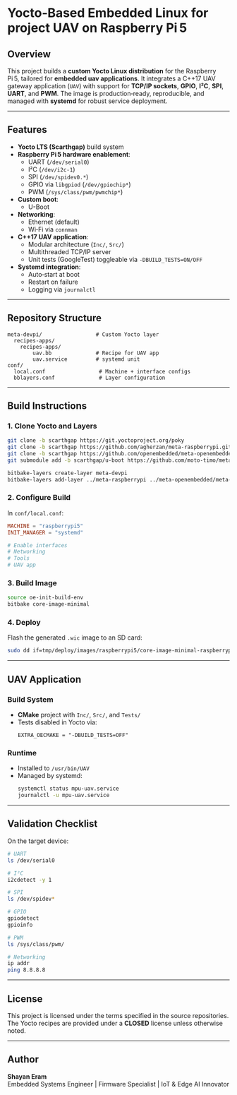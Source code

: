 # Yocto‑Based Embedded Linux for project UAV on Raspberry Pi 5

## Overview
This project builds a **custom Yocto Linux distribution** for the Raspberry Pi 5, tailored for **embedded uav applications**. It integrates a C++17 UAV gateway application (`UAV`) with support for **TCP/IP sockets**, **GPIO**, **I²C**, **SPI**, **UART**, and **PWM**. The image is production‑ready, reproducible, and managed with **systemd** for robust service deployment.

---

## Features
- **Yocto LTS (Scarthgap)** build system  
- **Raspberry Pi 5 hardware enablement**:
  - UART (`/dev/serial0`)
  - I²C (`/dev/i2c-1`)
  - SPI (`/dev/spidev0.*`)
  - GPIO via `libgpiod` (`/dev/gpiochip*`)
  - PWM (`/sys/class/pwm/pwmchip*`)
- **Custom boot**:
  - U-Boot
- **Networking**:
  - Ethernet (default)
  - Wi‑Fi via `connman`
- **C++17 UAV application**:
  - Modular architecture (`Inc/`, `Src/`)
  - Multithreaded TCP/IP server
  - Unit tests (GoogleTest) toggleable via `-DBUILD_TESTS=ON/OFF`
- **Systemd integration**:
  - Auto‑start at boot
  - Restart on failure
  - Logging via `journalctl`

---

## Repository Structure
```
meta-devpi/                 # Custom Yocto layer
  recipes-apps/
    recipes-apps/
        uav.bb              # Recipe for UAV app
        uav.service         # systemd unit
conf/
  local.conf                 # Machine + interface configs
  bblayers.conf              # Layer configuration
```

---

## Build Instructions

### 1. Clone Yocto and Layers
```bash
git clone -b scarthgap https://git.yoctoproject.org/poky
git clone -b scarthgap https://github.com/agherzan/meta-raspberrypi.git
git clone -b scarthgap https://github.com/openembedded/meta-openembedded.git
git submodule add -b scarthgap/u-boot https://github.com/moto-timo/meta-lts-mixins.git meta-lts-mixins

bitbake-layers create-layer meta-devpi
bitbake-layers add-layer ../meta-raspberrypi ../meta-openembedded/meta-oe ../meta-devpi ../meta-lts-mixins
```

### 2. Configure Build
In `conf/local.conf`:
```conf
MACHINE = "raspberrypi5"
INIT_MANAGER = "systemd"

# Enable interfaces
# Networking
# Tools
# UAV app

```

### 3. Build Image
```bash
source oe-init-build-env
bitbake core-image-minimal
```

### 4. Deploy
Flash the generated `.wic` image to an SD card:
```bash
sudo dd if=tmp/deploy/images/raspberrypi5/core-image-minimal-raspberrypi5.wic of=/dev/sdX bs=4M status=progress
```

---

## UAV Application

### Build System
- **CMake** project with `Inc/`, `Src/`, and `Tests/`
- Tests disabled in Yocto via:
  ```bitbake
  EXTRA_OECMAKE = "-DBUILD_TESTS=OFF"
  ```

### Runtime
- Installed to `/usr/bin/UAV`
- Managed by systemd:
  ```bash
  systemctl status mpu-uav.service
  journalctl -u mpu-uav.service
  ```

---

## Validation Checklist
On the target device:
```bash
# UART
ls /dev/serial0

# I²C
i2cdetect -y 1

# SPI
ls /dev/spidev*

# GPIO
gpiodetect
gpioinfo

# PWM
ls /sys/class/pwm/

# Networking
ip addr
ping 8.8.8.8
```

---

## License
This project is licensed under the terms specified in the source repositories. The Yocto recipes are provided under a **CLOSED** license unless otherwise noted.

---

## Author
**Shayan Eram**  
Embedded Systems Engineer | Firmware Specialist | IoT & Edge AI Innovator  
